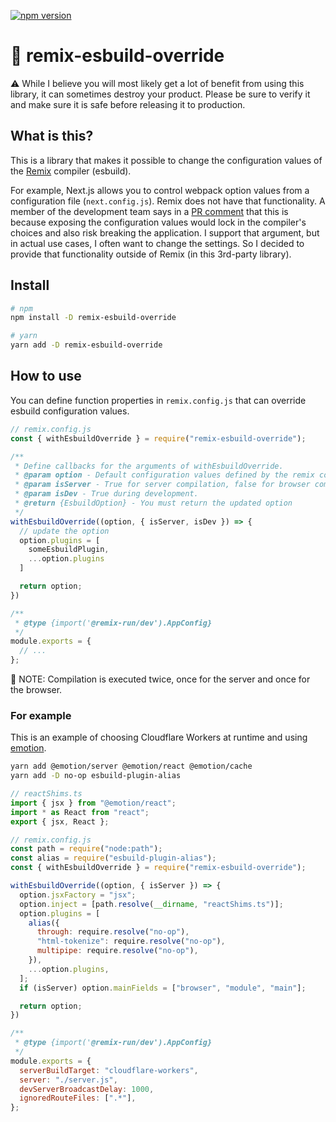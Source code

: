 [![npm version](https://badge.fury.io/js/remix-esbuild-override.svg)](https://badge.fury.io/js/remix-esbuild-override)

# :minidisc: remix-esbuild-override

:warning: While I believe you will most likely get a lot of benefit from using this library, it can sometimes destroy your product.
Please be sure to verify it and make sure it is safe before releasing it to production.

## What is this?

This is a library that makes it possible to change the configuration values of the [Remix](https://remix.run/) compiler (esbuild).

For example, Next.js allows you to control webpack option values from a configuration file (`next.config.js`).
Remix does not have that functionality. A member of the development team says in a [PR comment](https://github.com/remix-run/remix/pull/2168#issuecomment-1058193715) that this is because exposing the configuration values would lock in the compiler's choices and also risk breaking the application.
I support that argument, but in actual use cases, I often want to change the settings.
So I decided to provide that functionality outside of Remix (in this 3rd-party library).

## Install

```bash
# npm
npm install -D remix-esbuild-override

# yarn 
yarn add -D remix-esbuild-override
```

## How to use

You can define function properties in `remix.config.js` that can override esbuild configuration values.

```js
// remix.config.js
const { withEsbuildOverride } = require("remix-esbuild-override");

/**
 * Define callbacks for the arguments of withEsbuildOverride.
 * @param option - Default configuration values defined by the remix compiler
 * @param isServer - True for server compilation, false for browser compilation
 * @param isDev - True during development.
 * @return {EsbuildOption} - You must return the updated option
 */
withEsbuildOverride((option, { isServer, isDev }) => {
  // update the option
  option.plugins = [
    someEsbuildPlugin,
    ...option.plugins
  ]

  return option;
})

/**
 * @type {import('@remix-run/dev').AppConfig}
 */
module.exports = {
  // ...
};
```

:memo: NOTE: Compilation is executed twice, once for the server and once for the browser.

### For example

This is an example of choosing Cloudflare Workers at runtime and using [emotion](https://emotion.sh/docs/introduction).

```bash
yarn add @emotion/server @emotion/react @emotion/cache
yarn add -D no-op esbuild-plugin-alias 
```

```ts
// reactShims.ts
import { jsx } from "@emotion/react";
import * as React from "react";
export { jsx, React };
```

```js
// remix.config.js
const path = require("node:path");
const alias = require("esbuild-plugin-alias");
const { withEsbuildOverride } = require("remix-esbuild-override");

withEsbuildOverride((option, { isServer }) => {
  option.jsxFactory = "jsx";
  option.inject = [path.resolve(__dirname, "reactShims.ts")];
  option.plugins = [
    alias({
      through: require.resolve("no-op"),
      "html-tokenize": require.resolve("no-op"),
      multipipe: require.resolve("no-op"),
    }),
    ...option.plugins,
  ];
  if (isServer) option.mainFields = ["browser", "module", "main"];

  return option;
})

/**
 * @type {import('@remix-run/dev').AppConfig}
 */
module.exports = {
  serverBuildTarget: "cloudflare-workers",
  server: "./server.js",
  devServerBroadcastDelay: 1000,
  ignoredRouteFiles: [".*"],
};
```
